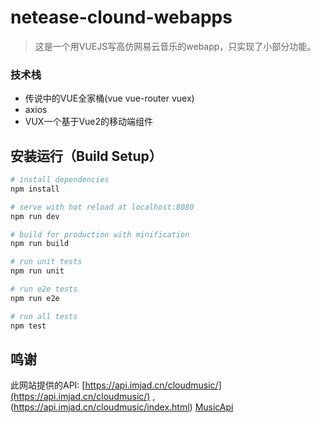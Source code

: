 # netease-clound-webapps

> 这是一个用VUEJS写高仿网易云音乐的webapp，只实现了小部分功能。


### 技术栈
- 传说中的VUE全家桶(vue vue-router vuex)
- axios
- VUX一个基于Vue2的移动端组件


## 安装运行（Build Setup）

``` bash
# install dependencies
npm install

# serve with hot reload at localhost:8080
npm run dev

# build for production with minification
npm run build

# run unit tests
npm run unit

# run e2e tests
npm run e2e

# run all tests
npm test
```

## 鸣谢

此网站提供的API: [https://api.imjad.cn/cloudmusic/](https://api.imjad.cn/cloudmusic/) ,(https://api.imjad.cn/cloudmusic/index.html)
[MusicApi](https://github.com/javaSwing/MusicAPI)
